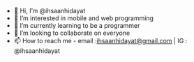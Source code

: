 - 👋 Hi, I’m @ihsaanhidayat
- 👀 I’m interested in mobile and web programming
- 🌱 I’m currently learning to be a programmer
- 💞️ I’m looking to collaborate on everyone
- 📫 How to reach me - email :ihsaanhidayat@gmail.com | IG : @ihsaanhidayat

<!---
ihsaanhidayat/ihsaanhidayat is a ✨ special ✨ repository because its `README.md` (this file) appears on your GitHub profile.
You can click the Preview link to take a look at your changes.
--->
